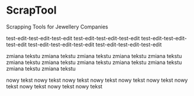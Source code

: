 # ScrapTool
Scrapping Tools for Jewellery Companies

test-edit-test-edit-test-edit
test-edit-test-edit-test-edit
test-edit-test-edit-test-edit
test-edit-test-edit-test-edit
test-edit-test-edit-test-edit

zmiana tekstu zmiana tekstu
zmiana tekstu zmiana tekstu
zmiana tekstu zmiana tekstu
zmiana tekstu zmiana tekstu
zmiana tekstu zmiana tekstu
zmiana tekstu zmiana tekstu

nowy tekst nowy tekst
nowy tekst nowy tekst
nowy tekst nowy tekst
nowy tekst nowy tekst
nowy tekst nowy tekst
